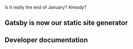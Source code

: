 Is it really the end of January? Already?

## Gatsby is now our static site generator

## Developer documentation